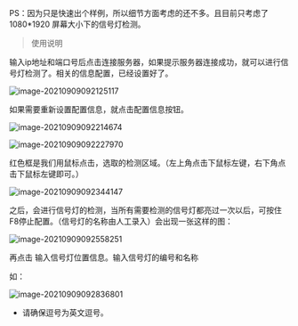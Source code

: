 PS：因为只是快速出个样例，所以细节方面考虑的还不多。且目前只考虑了1080*1920 屏幕大小下的信号灯检测。

> 使用说明

输入ip地址和端口号后点击连接服务器，如果提示服务器连接成功，就可以进行信号灯检测了。相关的信息配置，已经设置好了。

![image-20210909092125117](C:\Users\Administrator\AppData\Roaming\Typora\typora-user-images\image-20210909092125117.png)

如果需要重新设置配置信息，就点击配置信息按钮。

![image-20210909092214674](C:\Users\Administrator\AppData\Roaming\Typora\typora-user-images\image-20210909092214674.png)

![image-20210909092227970](C:\Users\Administrator\AppData\Roaming\Typora\typora-user-images\image-20210909092227970.png)

红色框是我们用鼠标点击，选取的检测区域。（左上角点击下鼠标左键，右下角点击下鼠标左键即可。）

![image-20210909092344147](C:\Users\Administrator\AppData\Roaming\Typora\typora-user-images\image-20210909092344147.png)

之后，会进行信号灯的检测，当所有需要检测的信号灯都亮过一次以后，可按住F8停止配置。（信号灯的名称由人工录入）会出现一张这样的图：

![image-20210909092558251](C:\Users\Administrator\AppData\Roaming\Typora\typora-user-images\image-20210909092558251.png)

再点击 输入信号灯位置信息。输入信号灯的编号和名称

如：

![image-20210909092836801](C:\Users\Administrator\AppData\Roaming\Typora\typora-user-images\image-20210909092836801.png)

- 请确保逗号为英文逗号。


